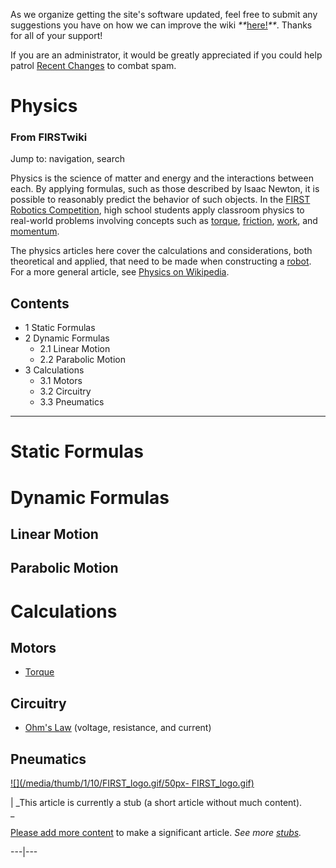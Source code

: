 As we organize getting the site's software updated, feel free to submit any
suggestions you have on how we can improve the wiki
_**_[here!](/index.php/User:Hallry/Suggestions "User:Hallry/Suggestions"
)_**_. Thanks for all of your support!

If you are an administrator, it would be greatly appreciated if you could help
patrol [Recent Changes](/index.php/Special:Recentchanges
"Special:Recentchanges" ) to combat spam.

# Physics

### From FIRSTwiki

Jump to: navigation, search

Physics is the science of matter and energy and the interactions between each.
By applying formulas, such as those described by Isaac Newton, it is possible
to reasonably predict the behavior of such objects. In the [FIRST Robotics
Competition](/index.php/FIRST_Robotics_Competition "FIRST Robotics
Competition" ), high school students apply classroom physics to real-world
problems involving concepts such as [torque](/index.php/Torque "Torque" ),
[friction](/index.php?title=Friction&action=edit "Friction" ),
[work](/index.php?title=Work&action=edit "Work" ), and
[momentum](/index.php?title=Momentum&action=edit "Momentum" ).

The physics articles here cover the calculations and considerations, both
theoretical and applied, that need to be made when constructing a
[robot](/index.php/Robot "Robot" ). For a more general article, see [Physics
on Wikipedia](http://www.wikipedia.org/wiki/physics "wikipedia:physics" ).

## Contents

  * 1 Static Formulas
  * 2 Dynamic Formulas
    * 2.1 Linear Motion
    * 2.2 Parabolic Motion
  * 3 Calculations
    * 3.1 Motors
    * 3.2 Circuitry
    * 3.3 Pneumatics  
---  
  

# Static Formulas


# Dynamic Formulas


## Linear Motion


## Parabolic Motion


# Calculations


## Motors

  * [Torque](/index.php/Torque "Torque" )


## Circuitry

  * [Ohm's Law](/index.php/Ohm%27s_Law "Ohm's Law" ) (voltage, resistance, and current) 


## Pneumatics

[![](/media/thumb/1/10/FIRST_logo.gif/50px-
FIRST_logo.gif)](/index.php/Image:FIRST_logo.gif "" )

|  _This article is currently a stub (a short article without much content).  
_

[Please add more
content](http://www.firstwiki.net/index.php?title=Physics&action=edit
"http://www.firstwiki.net/index.php?title=Physics&action=edit" ) to make a
significant article. _See more [stubs](/index.php/Special:Shortpages
"Special:Shortpages" )._  
  
---|---  
  
